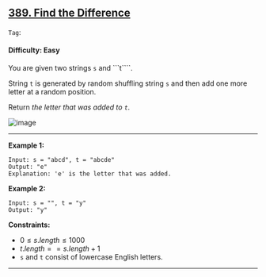## [389. Find the Difference](https://leetcode.com/problems/find-the-difference)

```Tag```:

#### Difficulty: Easy

You are given two strings ```s``` and ```t````.

String ```t``` is generated by random shuffling string ```s``` and then add one more letter at a random position.

Return _the letter that was added to ```t```_.

![image](https://github.com/quananhle/Python/assets/35042430/6c722ca2-de5f-4905-bc0f-ff4511f09fc3)

---

__Example 1:__
```
Input: s = "abcd", t = "abcde"
Output: "e"
Explanation: 'e' is the letter that was added.
```

__Example 2:__
```
Input: s = "", t = "y"
Output: "y"
```

__Constraints:__

- $0 \le s.length \le 1000$
- $t.length == s.length + 1$
- ```s``` and ```t``` consist of lowercase English letters.

---
